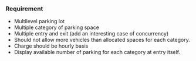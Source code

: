 ### Requirement
- Multilevel parking lot
- Multiple category of parking space
- Multiple entry and exit (add an interesting case of concurrency)
- Should not allow more vehicles than allocated spaces for each category.
- Charge should be hourly basis
- Display available number of parking for each category at entry itself.